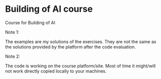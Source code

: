 # Building of AI course

Course for Building of AI

Note 1:

The examples are my solutions of the exercises. They are not the same as the solutions provided by the platform after the code evaluation.

Note 2:

The code is working on the course platform/site. Most of time it might/will not work directly copied locally to your machines.
